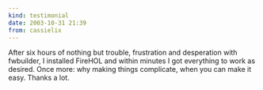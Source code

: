 ```yaml
---
kind: testimonial
date: 2003-10-31 21:39
from: cassielix
---
```

After six hours of nothing but trouble, frustration and desperation with
fwbuilder, I installed FireHOL and within minutes I got everything to
work as desired. Once more: why making things complicate, when you can
make it easy. Thanks a lot.
